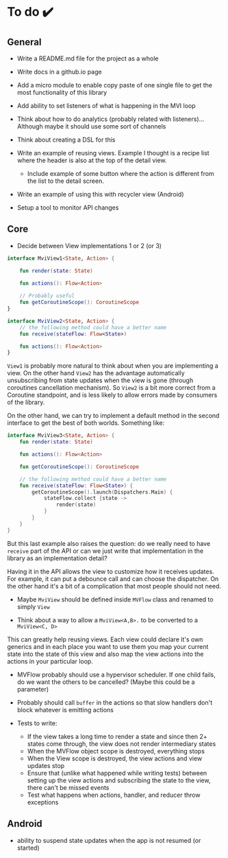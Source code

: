 # To do ✔️
## General

* Write a README.md file for the project as a whole

* Write docs in a github.io page

* Add a micro module to enable copy paste of one single file to get the most functionality of this library

* Add ability to set listeners of what is happening in the MVI loop

* Think about how to do analytics (probably related with listeners)... Although maybe it should use some sort
of channels

* Think about creating a DSL for this

* Write an example of reusing views. Example I thought is a recipe list where the header is also at the top
 of the detail view.
  
   * Include example of some button where the action is different from the list to the
  detail screen.
  
* Write an example of using this with recycler view (Android)

* Setup a tool to monitor API changes

## Core

* Decide between View implementations 1 or 2 (or 3)

```kotlin
interface MviView1<State, Action> {

    fun render(state: State)

    fun actions(): Flow<Action>
   
    // Probably useful
    fun getCoroutineScope(): CoroutineScope
}

interface MviView2<State, Action> {
    // the following method could have a better name
    fun receive(stateFlow: Flow<State>)

    fun actions(): Flow<Action>
}
```

`View1` is probably more natural to think about when you are implementing a view. On the other hand `View2`
 has the advantage automatically unsubscribing from state updates when the view is gone (through coroutines
 cancellation mechanism). So `View2` is a bit more correct from a Coroutine standpoint, and is less likely
 to allow errors made by consumers of the library.   
  
On the other hand, we can try to implement a default method in the second interface to get the best of both
 worlds. Something like:
 
```kotlin
interface MviView3<State, Action> {
    fun render(state: State)

    fun actions(): Flow<Action>

    fun getCoroutineScope(): CoroutineScope

    // the following method could have a better name
    fun receive(stateFlow: Flow<State>) {
        getCoroutineScope().launch(Dispatchers.Main) {
            stateFlow.collect {state ->
                render(state)
            }
        }
    }
}
``` 

But this last example also raises the question: do we really need to have `receive` part of the API or can we
just write that implementation in the library as an implementation detail?

Having it in the API allows the view to customize how it receives updates. For example, it can put a
 debounce call and can choose the dispatcher. On the other hand it's a bit of a complication that most people
  should not need.

* Maybe `MviView` should be defined inside `MVFlow` class and renamed to simply `View`

* Think about a way to allow a `MviView<A,B>.` to be converted to a `MviView<C, D>`
 
This can greatly help reusing views. Each view could declare it's own generics and in each place you want to 
use them you map your current state into the state of this view and also map the view actions into the
 actions in your particular loop. 
  
* MVFlow probably should use a hypervisor scheduler. If one child fails, do we want the others to be
 cancelled? (Maybe this could be a parameter) 
 
* Probably should call `buffer` in the actions so that slow handlers don't block whatever is emitting actions
 
* Tests to write:
   * If the view takes a long time to render a state and since then 2+ states come through, the view does
    not render intermediary states
   * When the MVFlow object scope is destroyed, everything stops
   * When the View scope is destroyed, the view actions and view updates stop
   * Ensure that (unlike what happened while writing tests) between setting up the view actions and
    subscribing the state to the view, there can't be missed events
   * Test what happens when actions, handler, and reducer throw exceptions

## Android

* ability to suspend state updates when the app is not resumed (or started)
